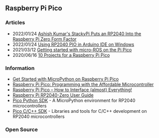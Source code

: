 ## Raspberry Pi Pico


### Articles
- 2022/01/24 [Ashish Kumar's StackyPi Puts an RP2040 Into the Raspberry Pi Zero Form Factor](https://www.hackster.io/news/ashish-kumar-s-stackypi-puts-an-rp2040-into-the-raspberry-pi-zero-form-factor-f065becf9ef8)
- 2022/01/24 [Using RP2040 PIO in Arduino IDE on Windows](https://www.instructables.com/Using-RP2040-PIO-in-Arduino-IDE-on-Windows/)
- 2021/03/12 [Getting started with micro-ROS on the Pi Pico](https://artivis.github.io/post/2021/pi-pico-uros-getting-started/)
- 2020/06/16 [10 Projects for a Raspberry Pi Pico](https://www.makeuseof.com/raspberry-pi-pico-projects/)


### Information
- [Get Started with MicroPython on Raspberry Pi Pico](https://hackspace.raspberrypi.com/books/micropython-pico)
- [Raspberry Pi Pico: Programming with the Affordable Microcontroller](https://tutorials-raspberrypi.com/raspberry-pi-pico-programming-with-the-affordable-microcontroller/)
- [Raspberry Pi Pico – How to Interface (almost) Everything!](https://dronebotworkshop.com/pi-pico/)
- [Raspberry Pi RP2040-Zero User Guide](http://www.spotpear.com/index/study/detail/id/636.html)
- [Pico Python SDK](https://www.waveshare.com/w/upload/b/b0/Pico_python_sdk.pdf) - A MicroPython environment for RP2040 microcontrollers
- [Pico C/C++ SDK](https://www.waveshare.com/w/upload/5/5f/Pico_c_sdk.pdf) - Libraries and tools for C/C++ development on RP2040 microcontrollers


### Open Source


